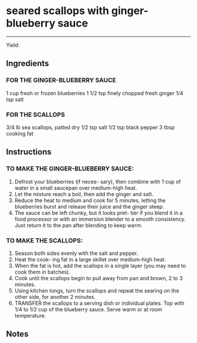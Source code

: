# seared scallops with ginger-blueberry sauce
---
Yield: 

## Ingredients
### FOR THE GINGER-BLUEBERRY SAUCE
1 cup fresh or frozen blueberries
1 1/2 tsp finely chopped fresh ginger
1/4 tsp salt

### FOR THE SCALLOPS
3/4 lb sea scallops, patted dry
1/2 tsp salt
1/2 tsp black pepper
3 tbsp cooking fat

## Instructions
### TO MAKE THE GINGER-BLUEBERRY SAUCE: 
1. Defrost your blueberries (if neces-
sary), then combine with 1 cup of water in a
small saucepan over medium-high heat. 
2. Let
the mixture reach a boil, then add the ginger
and salt. 
3. Reduce the heat to medium and cook
for 5 minutes, letting the blueberries burst and
release their juice and the ginger steep.
4. The sauce can be left chunky, but it looks pret-
tier if you blend it in a food processor or with an
immersion blender to a smooth consistency. Just
return it to the pan after blending to keep warm.


### TO MAKE THE SCALLOPS:
1. Season both sides
evenly with the salt and pepper. 
2. Heat the cook-
ing fat in a large skillet over medium-high heat.
3. When the fat is hot, add the scallops in a single
layer (you may need to cook them in batches).
4. Cook until the scallops begin to pull away from
pan and brown, 2 to 3 minutes. 
5. Using kitchen
tongs, turn the scallops and repeat the searing
on the other side, for another 2 minutes.
6. TRANSFER the scallops to a serving dish
or individual plates. Top with 1/4 to 1/2 cup of
the blueberry sauce. Serve warm or at room
temperature.

## Notes
